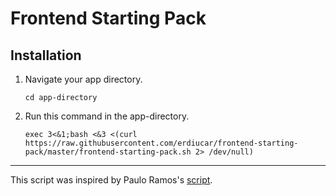 # Frontend Starting Pack

## Installation
1. Navigate your app directory.
   
    ```
    cd app-directory
    ```

2. Run this command in the app-directory.
  
    ```
    exec 3<&1;bash <&3 <(curl https://raw.githubusercontent.com/erdiucar/frontend-starting-pack/master/frontend-starting-pack.sh 2> /dev/null)
    ```

----------
This script was inspired by Paulo Ramos's [script](https://github.com/paulolramos/eslint-prettier-airbnb-react).
